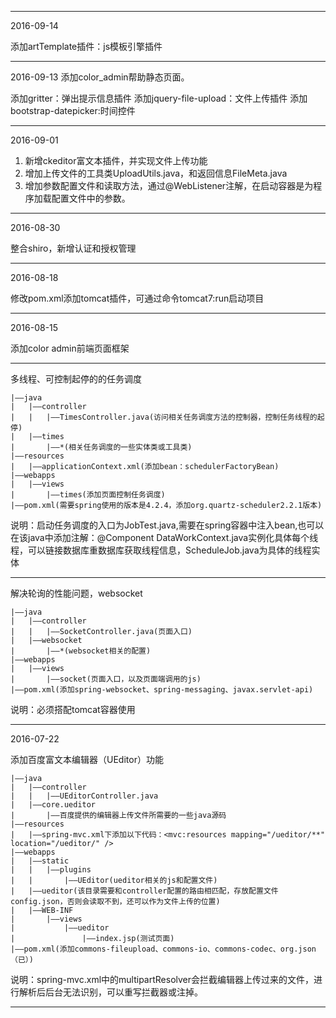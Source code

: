 **************************************************************************************************

2016-09-14

添加artTemplate插件：js模板引擎插件

**************************************************************************************************

2016-09-13
添加color_admin帮助静态页面。

添加gritter：弹出提示信息插件
添加jquery-file-upload：文件上传插件
添加bootstrap-datepicker:时间控件

**************************************************************************************************

2016-09-01

1. 新增ckeditor富文本插件，并实现文件上传功能
2. 增加上传文件的工具类UploadUtils.java，和返回信息FileMeta.java
3. 增加参数配置文件和读取方法，通过@WebListener注解，在启动容器是为程序加载配置文件中的参数。

************************************************************************************************

2016-08-30

整合shiro，新增认证和授权管理

************************************************************************************************

2016-08-18

修改pom.xml添加tomcat插件，可通过命令tomcat7:run启动项目

**************************************************************************************************

2016-08-15

添加color admin前端页面框架

**************************************************************************************************

多线程、可控制起停的的任务调度

	|——java
	|	|——controller
	|	|	|——TimesController.java(访问相关任务调度方法的控制器，控制任务线程的起停)
	|	|——times
	|		|——*(相关任务调度的一些实体类或工具类)
	|——resources
	|	|——applicationContext.xml(添加bean：schedulerFactoryBean)
	|——webapps
	|	|——views
	|		|——times(添加页面控制任务调度)
	|——pom.xml(需要spring使用的版本是4.2.4，添加org.quartz-scheduler2.2.1版本)
	
说明：启动任务调度的入口为JobTest.java,需要在spring容器中注入bean,也可以在该java中添加注解：@Component
	DataWorkContext.java实例化具体每个线程，可以链接数据库重数据库获取线程信息，ScheduleJob.java为具体的线程实体

**************************************************************************************************

解决轮询的性能问题，websocket

	|——java
	|	|——controller
	|	|	|——SocketController.java(页面入口)
	|	|——websocket
	|		|——*(websocket相关的配置)
	|——webapps
	|	|——views
	|		|——socket(页面入口，以及页面端调用的js)
	|——pom.xml(添加spring-websocket、spring-messaging、javax.servlet-api)
	
说明：必须搭配tomcat容器使用

**************************************************************************************************

2016-07-22

添加百度富文本编辑器（UEditor）功能

	|——java
	|	|——controller
	|	|	|——UEditorController.java
	|	|——core.ueditor
	|		|——百度提供的编辑器上传文件所需要的一些java源码
	|——resources
	|	|——spring-mvc.xml下添加以下代码：<mvc:resources mapping="/ueditor/**" location="/ueditor/" />
	|——webapps
	|	|——static
	|	|	|——plugins
	|	|		|——UEditor(ueditor相关的js和配置文件)
	|	|——ueditor(该目录需要和controller配置的路由相匹配，存放配置文件config.json，否则会读取不到，还可以作为文件上传的位置)
	|	|——WEB-INF
	|		|——views
	|			|——ueditor
	|				|——index.jsp(测试页面)
	|——pom.xml(添加commons-fileupload、commons-io、commons-codec、org.json（已）)

说明：spring-mvc.xml中的multipartResolver会拦截编辑器上传过来的文件，进行解析后后台无法识别，可以重写拦截器或注掉。

***************************************************************************************************